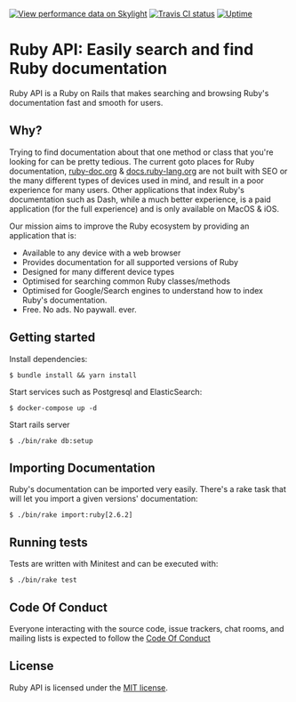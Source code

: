 [![View performance data on Skylight](https://badges.skylight.io/status/k1noEyWLdXuJ.svg)](https://oss.skylight.io/app/applications/k1noEyWLdXuJ)
[![Travis CI status](https://travis-ci.com/colby-swandale/ruby-api.svg?branch=master)](https://travis-ci.com/colby-swandale/ruby-api)
[![Uptime](https://img.shields.io/uptimerobot/ratio/7/m782951343-0a858156b820ef4d7d40a1f0.svg)](https://ruby-api.org)

# Ruby API: Easily search and find Ruby documentation

Ruby API is a Ruby on Rails that makes searching and browsing Ruby's documentation fast and smooth for users.

## Why?

Trying to find documentation about that one method or class that you're looking for can be pretty tedious. The current goto places for Ruby documentation, [ruby-doc.org](https://ruby-doc.org) & [docs.ruby-lang.org](http://docs.ruby-lang.org) are not built with SEO or the many different types of devices used in mind, and result in a poor experience for many users. Other applications that index Ruby's documentation such as Dash, while a much better experience, is a paid application (for the full experience) and is only available on MacOS & iOS.

Our mission aims to improve the Ruby ecosystem by providing an application that is:

  * Available to any device with a web browser
  * Provides documentation for all supported versions of Ruby
  * Designed for many different device types
  * Optimised for searching common Ruby classes/methods
  * Optimised for Google/Search engines to understand how to index Ruby's documentation.
  * Free. No ads. No paywall. ever.

## Getting started

Install dependencies:

    $ bundle install && yarn install

Start services such as Postgresql and ElasticSearch:

    $ docker-compose up -d

Start rails server

    $ ./bin/rake db:setup

## Importing Documentation

Ruby's documentation can be imported very easily. There's a rake task that will let you import a given versions' documentation:

    $ ./bin/rake import:ruby[2.6.2]

## Running tests

Tests are written with Minitest and can be executed with:

    $ ./bin/rake test

## Code Of Conduct

Everyone interacting with the source code, issue trackers, chat rooms, and mailing lists is expected to follow the [Code Of Conduct](https://github.com/colby-swandale/ruby-api/blob/master/CODE_OF_CONDUCT.md)

## License

Ruby API is licensed under the [MIT license](https://github.com/colby-swandale/ruby-api/blob/master/LICENSE.md).
